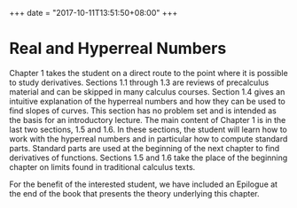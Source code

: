 +++
date = "2017-10-11T13:51:50+08:00"
+++

# Real and Hyperreal Numbers

Chapter 1 takes the student on a direct route to the point where it is possible to study derivatives. Sections 1.1 through 1.3 are reviews of precalculus material and can be skipped in many calculus courses. Section 1.4 gives an intuitive explanation of the hyperreal numbers and how they can be used to find slopes of curves. This section has no problem set and is intended as the basis for an introductory lecture. The main content of Chapter 1 is in the last two sections, 1.5 and 1.6. In these sections, the student will learn how to work with the hyperreal numbers and in particular how to compute standard parts. Standard parts are used at the beginning of the next chapter to find derivatives of functions. Sections 1.5 and 1.6 take the place of the beginning chapter on limits found in traditional calculus texts.

For the benefit of the interested student, we have included an Epilogue at the end of the book that presents the theory underlying this chapter.
